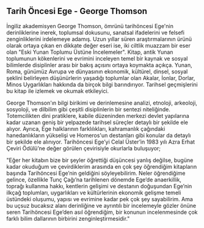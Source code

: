 ## Tarih Öncesi Ege - George Thomson

İngiliz akademisyen George Thomson, ömrünü tarihöncesi Ege'nin derinliklerine inerek, toplumsal dokusunu, sanatsal ifadelerini ve felsefi zenginliklerini irdelemeye adamış. Uzun yıllar süren araştırmalarının ürünü olarak ortaya çıkan en dikkate değer eseri ise, iki ciltlik muazzam bir eser olan "Eski Yunan Toplumu Üstüne İncelemeler". Kitap, antik Yunan toplumunun kökenlerini ve evrimini inceleyen temel bir kaynak ve sosyal bilimlerde disiplinler arası bir bakış açısını ortaya koymakta açıkça. Yunan, Roma, günümüz Avrupa ve dünyasının ekonomik, kültürel, dinsel, sosyal şeklini belirleyen düşünürlerin yaşadığı toplumlar olan Akalar, İonlar, Dorlar, Minos Uygarlıkları hakkında da birçok bilgi barındırıyor. Tarihsel geçmişlerini bu kitap ile izlemek ve okumak etkileyici. 

George Thomson'ın bilgi birikimi ve derinlemesine analizi, etnoloji, arkeoloji, sosyoloji, ve dilbilim gibi çeşitli disiplinlerin bir sentezi niteliğinde. Totemcilikten dini pratiklere, kabile düzeninden merkezi devlet yapılarına kadar uzanan geniş bir yelpazede tarihsel süreçler detaylı bir şekilde ele alıyor. Ayrıca, Ege halklarının farklılıkları, kahramanlık çağındaki hanedanlıkların yükselişi ve Homeros'un destanları gibi konular da detaylı bir şekilde ele alınıyor. Tarihöncesi Ege’yi Celal Üster’in 1983 yılı Azra Erhat Çeviri Ödülü’ne değer görülen çevirisiyle okurlarla buluşuyor;

"Eğer her kitabın bize bir şeyler öğrettiği düşüncesi yanlış değilse, bugüne kadar okuduğum ve çevirdiklerim arasında en çok şey öğrendiğim kitapların başında Tarihöncesi Ege’nin geldiğini söyleyebilirim. Neler öğrendiğime gelince, özellikle Tunç Çağı’na tarihlenen dönemde Ege’de anaerkillik, toprağı kullanma hakkı, kentlerin gelişimi ve destanın doğuşundan Ege’nin ilkçağ toplumları, uygarlıkları ve kültürlerinin ekonomik gelişme temeli üstündeki oluşumu, yapısı ve evrimine kadar pek çok şey sayabilirim. Ama bu uçsuz bucaksız alanı derinliğine ve ayrıntılı bir incelemeyle gözler önüne seren Tarihöncesi Ege’den asıl öğrendiğim, bir konunun incelenmesinde çok farklı bilim dallarının birbirini zenginleştirmesidir."